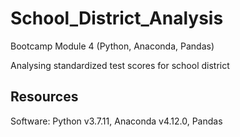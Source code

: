 # School_District_Analysis
Bootcamp Module 4 (Python, Anaconda, Pandas)

Analysing standardized test scores for school district 

## Resources

Software: Python v3.7.11, Anaconda v4.12.0, Pandas

